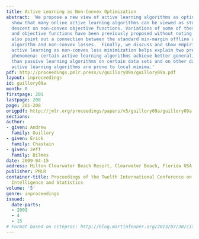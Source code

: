 ```yaml
---
title: Active Learning as Non-Convex Optimization
abstract: 'We propose a new view of active learning algorithms as optimization. We
  show that many online active learning algorithms can be viewed as stochastic gradient
  descent on non-convex objective functions. Variations of some of these algorithms
  and objective functions have been previously proposed without noting this connection.  We
  also point out a connection between the standard min-margin offline active learning
  algorithm and non-convex losses.  Finally, we discuss and show empirically how viewing
  active learning as non-convex loss minimization helps explain two previously observed
  phenomena: certain active learning algorithms achieve better generalization error
  than passive learning algorithms on certain data sets and on other data sets many
  active learning algorithms are prone to local minima.'
pdf: http://proceedings.pmlr.press/v/guillory09a/guillory09a.pdf
layout: inproceedings
id: guillory09a
month: 0
firstpage: 201
lastpage: 208
page: 201-208
origpdf: http://jmlr.org/proceedings/papers/v5/guillory09a/guillory09a.pdf
sections: 
author:
- given: Andrew
  family: Guillory
- given: Erick
  family: Chastain
- given: Jeff
  family: Bilmes
date: 2009-04-15
address: Hilton Clearwater Beach Resort, Clearwater Beach, Florida USA
publisher: PMLR
container-title: Proceedings of the Twelth International Conference on Artificial
  Intelligence and Statistics
volume: '5'
genre: inproceedings
issued:
  date-parts:
  - 2009
  - 4
  - 15
# Format based on citeproc: http://blog.martinfenner.org/2013/07/30/citeproc-yaml-for-bibliographies/
---
```

